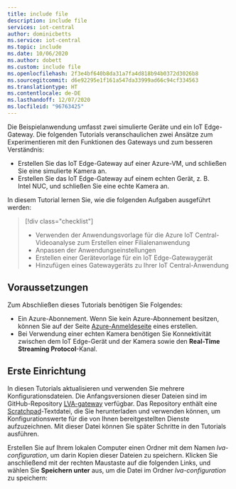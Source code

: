 ```yaml
---
title: include file
description: include file
services: iot-central
author: dominicbetts
ms.service: iot-central
ms.topic: include
ms.date: 10/06/2020
ms.author: dobett
ms.custom: include file
ms.openlocfilehash: 2f3e4bf640b8da31a7fa4d818b94b0372d3026b8
ms.sourcegitcommit: d6e92295e1f161a547da33999ad66c94cf334563
ms.translationtype: HT
ms.contentlocale: de-DE
ms.lasthandoff: 12/07/2020
ms.locfileid: "96763425"
---
```

Die Beispielanwendung umfasst zwei simulierte Geräte und ein IoT Edge-Gateway. Die folgenden Tutorials veranschaulichen zwei Ansätze zum Experimentieren mit den Funktionen des Gateways und zum besseren Verständnis:

* Erstellen Sie das IoT Edge-Gateway auf einer Azure-VM, und schließen Sie eine simulierte Kamera an.
* Erstellen Sie das IoT Edge-Gateway auf einem echten Gerät, z. B. Intel NUC, und schließen Sie eine echte Kamera an.

In diesem Tutorial lernen Sie, wie die folgenden Aufgaben ausgeführt werden:
> [!div class="checklist"]
> * Verwenden der Anwendungsvorlage für die Azure IoT Central-Videoanalyse zum Erstellen einer Filialenanwendung
> * Anpassen der Anwendungseinstellungen
> * Erstellen einer Gerätevorlage für ein IoT Edge-Gatewaygerät
> * Hinzufügen eines Gatewaygeräts zu Ihrer IoT Central-Anwendung

## <a name="prerequisites"></a>Voraussetzungen

Zum Abschließen dieses Tutorials benötigen Sie Folgendes:

* Ein Azure-Abonnement. Wenn Sie kein Azure-Abonnement besitzen, können Sie auf der Seite [Azure-Anmeldeseite](https://aka.ms/createazuresubscription) eines erstellen.
* Bei Verwendung einer echten Kamera benötigen Sie Konnektivität zwischen dem IoT Edge-Gerät und der Kamera sowie den **Real-Time Streaming Protocol**-Kanal.

## <a name="initial-setup"></a>Erste Einrichtung

In diesen Tutorials aktualisieren und verwenden Sie mehrere Konfigurationsdateien. Die Anfangsversionen dieser Dateien sind im GitHub-Repository [LVA-gateway](https://github.com/Azure/live-video-analytics/tree/master/ref-apps/lva-edge-iot-central-gateway) verfügbar. Das Repository enthält eine [Scratchpad](https://github.com/Azure/live-video-analytics/blob/master/ref-apps/lva-edge-iot-central-gateway/setup/Scratchpad.txt)-Textdatei, die Sie herunterladen und verwenden können, um Konfigurationswerte für die von Ihnen bereitgestellten Dienste aufzuzeichnen. Mit dieser Datei können Sie später Schritte in den Tutorials ausführen.

Erstellen Sie auf Ihrem lokalen Computer einen Ordner mit dem Namen *lva-configuration*, um darin Kopien dieser Dateien zu speichern. Klicken Sie anschließend mit der rechten Maustaste auf die folgenden Links, und wählen Sie **Speichern unter** aus, um die Datei im Ordner *lva-configuration* zu speichern:
